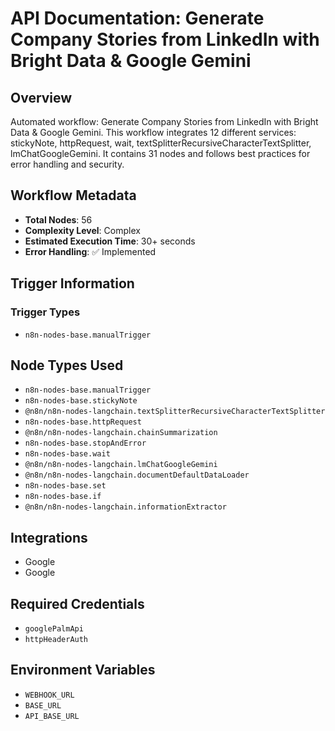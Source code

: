 # API Documentation: Generate Company Stories from LinkedIn with Bright Data & Google Gemini

## Overview
Automated workflow: Generate Company Stories from LinkedIn with Bright Data & Google Gemini. This workflow integrates 12 different services: stickyNote, httpRequest, wait, textSplitterRecursiveCharacterTextSplitter, lmChatGoogleGemini. It contains 31 nodes and follows best practices for error handling and security.

## Workflow Metadata
- **Total Nodes**: 56
- **Complexity Level**: Complex
- **Estimated Execution Time**: 30+ seconds
- **Error Handling**: ✅ Implemented

## Trigger Information
### Trigger Types
- `n8n-nodes-base.manualTrigger`

## Node Types Used
- `n8n-nodes-base.manualTrigger`
- `n8n-nodes-base.stickyNote`
- `@n8n/n8n-nodes-langchain.textSplitterRecursiveCharacterTextSplitter`
- `n8n-nodes-base.httpRequest`
- `@n8n/n8n-nodes-langchain.chainSummarization`
- `n8n-nodes-base.stopAndError`
- `n8n-nodes-base.wait`
- `@n8n/n8n-nodes-langchain.lmChatGoogleGemini`
- `@n8n/n8n-nodes-langchain.documentDefaultDataLoader`
- `n8n-nodes-base.set`
- `n8n-nodes-base.if`
- `@n8n/n8n-nodes-langchain.informationExtractor`

## Integrations
- Google
- Google

## Required Credentials
- `googlePalmApi`
- `httpHeaderAuth`

## Environment Variables
- `WEBHOOK_URL`
- `BASE_URL`
- `API_BASE_URL`
